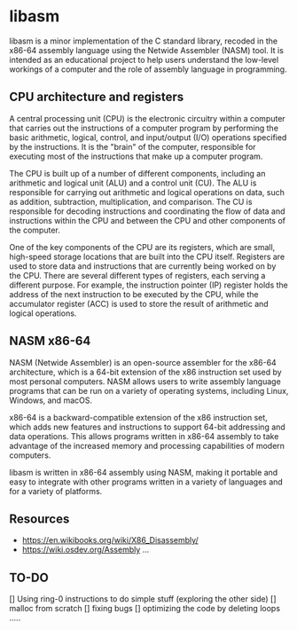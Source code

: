 # libasm

libasm is a minor implementation of the C standard library, recoded in the x86-64 assembly language using the Netwide Assembler (NASM) tool. It is intended as an educational project to help users understand the low-level workings of a computer and the role of assembly language in programming.

## CPU architecture and registers

A central processing unit (CPU) is the electronic circuitry within a computer that carries out the instructions of a computer program by performing the basic arithmetic, logical, control, and input/output (I/O) operations specified by the instructions. It is the "brain" of the computer, responsible for executing most of the instructions that make up a computer program.

The CPU is built up of a number of different components, including an arithmetic and logical unit (ALU) and a control unit (CU). The ALU is responsible for carrying out arithmetic and logical operations on data, such as addition, subtraction, multiplication, and comparison. The CU is responsible for decoding instructions and coordinating the flow of data and instructions within the CPU and between the CPU and other components of the computer.

One of the key components of the CPU are its registers, which are small, high-speed storage locations that are built into the CPU itself. Registers are used to store data and instructions that are currently being worked on by the CPU. There are several different types of registers, each serving a different purpose. For example, the instruction pointer (IP) register holds the address of the next instruction to be executed by the CPU, while the accumulator register (ACC) is used to store the result of arithmetic and logical operations.

## NASM x86-64

NASM (Netwide Assembler) is an open-source assembler for the x86-64 architecture, which is a 64-bit extension of the x86 instruction set used by most personal computers. NASM allows users to write assembly language programs that can be run on a variety of operating systems, including Linux, Windows, and macOS.

x86-64 is a backward-compatible extension of the x86 instruction set, which adds new features and instructions to support 64-bit addressing and data operations. This allows programs written in x86-64 assembly to take advantage of the increased memory and processing capabilities of modern computers.

libasm is written in x86-64 assembly using NASM, making it portable and easy to integrate with other programs written in a variety of languages and for a variety of platforms.

## Resources

- https://en.wikibooks.org/wiki/X86_Disassembly/
- https://wiki.osdev.org/Assembly
...

## TO-DO
[] Using ring-0 instructions to do simple stuff (exploring the other side)
[] malloc from scratch
[] fixing bugs
[] optimizing the code by deleting loops
.....
